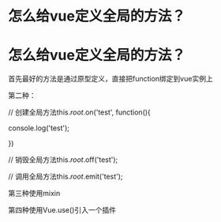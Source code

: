 # 怎么给vue定义全局的方法？

# 怎么给vue定义全局的方法？

首先最好的方法是通过原型定义，直接把function绑定到vue实例上

第二种：

// 创建全局方法this.$root.$on('test', function(){

console.log('test');

})

// 销毁全局方法this.$root.$off('test');

// 调用全局方法this.$root.$emit('test');

第三种使用mixin

第四种使用Vue.use()引入一个插件